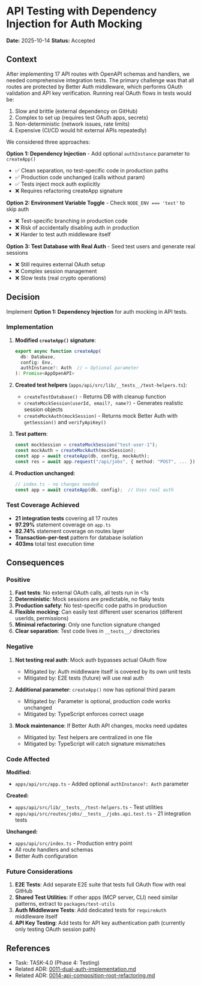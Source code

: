 # API Testing with Dependency Injection for Auth Mocking

**Date:** 2025-10-14
**Status:** Accepted

## Context

After implementing 17 API routes with OpenAPI schemas and handlers, we needed comprehensive integration tests. The primary challenge was that all routes are protected by Better Auth middleware, which performs OAuth validation and API key verification. Running real OAuth flows in tests would be:

1. Slow and brittle (external dependency on GitHub)
2. Complex to set up (requires test OAuth apps, secrets)
3. Non-deterministic (network issues, rate limits)
4. Expensive (CI/CD would hit external APIs repeatedly)

We considered three approaches:

**Option 1: Dependency Injection** - Add optional `authInstance` parameter to `createApp()`
- ✅ Clean separation, no test-specific code in production paths
- ✅ Production code unchanged (calls without param)
- ✅ Tests inject mock auth explicitly
- ❌ Requires refactoring createApp signature

**Option 2: Environment Variable Toggle** - Check `NODE_ENV === 'test'` to skip auth
- ❌ Test-specific branching in production code
- ❌ Risk of accidentally disabling auth in production
- ❌ Harder to test auth middleware itself

**Option 3: Test Database with Real Auth** - Seed test users and generate real sessions
- ❌ Still requires external OAuth setup
- ❌ Complex session management
- ❌ Slow tests (real crypto operations)

## Decision

Implement **Option 1: Dependency Injection** for auth mocking in API tests.

### Implementation

1. **Modified `createApp()` signature**:
   ```typescript
   export async function createApp(
     db: Database,
     config: Env,
     authInstance?: Auth  // ← Optional parameter
   ): Promise<AppOpenAPI>
   ```

2. **Created test helpers** (`apps/api/src/lib/__tests__/test-helpers.ts`):
   - `createTestDatabase()` - Returns DB with cleanup function
   - `createMockSession(userId, email?, name?)` - Generates realistic session objects
   - `createMockAuth(mockSession)` - Returns mock Better Auth with `getSession()` and `verifyApiKey()`

3. **Test pattern**:
   ```typescript
   const mockSession = createMockSession("test-user-1");
   const mockAuth = createMockAuth(mockSession);
   const app = await createApp(db, config, mockAuth);
   const res = await app.request("/api/jobs", { method: "POST", ... });
   ```

4. **Production unchanged**:
   ```typescript
   // index.ts - no changes needed
   const app = await createApp(db, config);  // Uses real auth
   ```

### Test Coverage Achieved

- **21 integration tests** covering all 17 routes
- **97.29%** statement coverage on `app.ts`
- **82.74%** statement coverage on routes layer
- **Transaction-per-test** pattern for database isolation
- **403ms** total test execution time

## Consequences

### Positive

1. **Fast tests**: No external OAuth calls, all tests run in <1s
2. **Deterministic**: Mock sessions are predictable, no flaky tests
3. **Production safety**: No test-specific code paths in production
4. **Flexible mocking**: Can easily test different user scenarios (different userIds, permissions)
5. **Minimal refactoring**: Only one function signature changed
6. **Clear separation**: Test code lives in `__tests__/` directories

### Negative

1. **Not testing real auth**: Mock auth bypasses actual OAuth flow
   - Mitigated by: Auth middleware itself is covered by its own unit tests
   - Mitigated by: E2E tests (future) will use real auth

2. **Additional parameter**: `createApp()` now has optional third param
   - Mitigated by: Parameter is optional, production code works unchanged
   - Mitigated by: TypeScript enforces correct usage

3. **Mock maintenance**: If Better Auth API changes, mocks need updates
   - Mitigated by: Test helpers are centralized in one file
   - Mitigated by: TypeScript will catch signature mismatches

### Code Affected

**Modified:**
- `apps/api/src/app.ts` - Added optional `authInstance?: Auth` parameter

**Created:**
- `apps/api/src/lib/__tests__/test-helpers.ts` - Test utilities
- `apps/api/src/routes/jobs/__tests__/jobs.api.test.ts` - 21 integration tests

**Unchanged:**
- `apps/api/src/index.ts` - Production entry point
- All route handlers and schemas
- Better Auth configuration

### Future Considerations

1. **E2E Tests**: Add separate E2E suite that tests full OAuth flow with real GitHub
2. **Shared Test Utilities**: If other apps (MCP server, CLI) need similar patterns, extract to `packages/test-utils`
3. **Auth Middleware Tests**: Add dedicated tests for `requireAuth` middleware itself
4. **API Key Testing**: Add tests for API key authentication path (currently only testing OAuth session path)

## References

- Task: TASK-4.0 (Phase 4: Testing)
- Related ADR: [0011-dual-auth-implementation.md](.adr/0011-dual-auth-implementation.md)
- Related ADR: [0014-api-composition-root-refactoring.md](.adr/0014-api-composition-root-refactoring.md)
